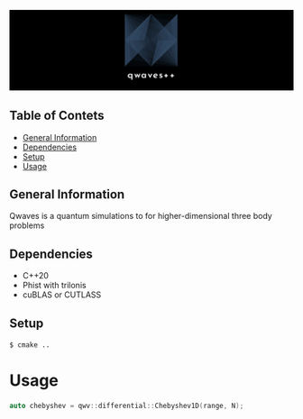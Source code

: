 
![qwave banner](./images/qwaves_banner.png)
## Table of Contets
* [General Information](#general-information)
* [Dependencies](#dependencies)
* [Setup](#setup)
* [Usage](#usage)

## General Information
Qwaves is a quantum simulations to for higher-dimensional three body problems

## Dependencies
* C++20
* Phist with trilonis
* cuBLAS or CUTLASS

## Setup
```
$ cmake ..
```

# Usage
```cpp
auto chebyshev = qwv::differential::Chebyshev1D(range, N);
```
